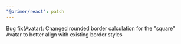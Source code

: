 ```yaml
---
"@primer/react": patch
---
```


Bug fix(Avatar): Changed rounded border calculation for the "square" Avatar to better align with existing border styles
